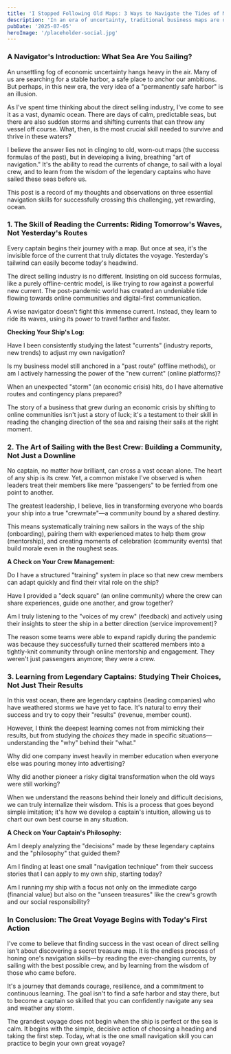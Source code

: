 ```yaml
---
title: 'I Stopped Following Old Maps: 3 Ways to Navigate the Tides of Modern Direct Selling'
description: 'In an era of uncertainty, traditional business maps are obsolete. Discover three powerful navigation skills—reading the currents, building a loyal crew, and learning from legendary captains—to succeed in the modern direct selling industry.'
pubDate: '2025-07-05'
heroImage: '/placeholder-social.jpg'
---
```


### A Navigator's Introduction: What Sea Are You Sailing?

An unsettling fog of economic uncertainty hangs heavy in the air. Many of us are searching for a stable harbor, a safe place to anchor our ambitions. But perhaps, in this new era, the very idea of a "permanently safe harbor" is an illusion.

As I've spent time thinking about the direct selling industry, I've come to see it as a vast, dynamic ocean. There are days of calm, predictable seas, but there are also sudden storms and shifting currents that can throw any vessel off course. What, then, is the most crucial skill needed to survive and thrive in these waters?

I believe the answer lies not in clinging to old, worn-out maps (the success formulas of the past), but in developing a living, breathing "art of navigation." It's the ability to read the currents of change, to sail with a loyal crew, and to learn from the wisdom of the legendary captains who have sailed these seas before us.

This post is a record of my thoughts and observations on three essential navigation skills for successfully crossing this challenging, yet rewarding, ocean.

### 1. The Skill of Reading the Currents: Riding Tomorrow's Waves, Not Yesterday's Routes

Every captain begins their journey with a map. But once at sea, it's the invisible force of the current that truly dictates the voyage. Yesterday's tailwind can easily become today's headwind.

The direct selling industry is no different. Insisting on old success formulas, like a purely offline-centric model, is like trying to row against a powerful new current. The post-pandemic world has created an undeniable tide flowing towards online communities and digital-first communication.

A wise navigator doesn't fight this immense current. Instead, they learn to ride its waves, using its power to travel farther and faster.

**Checking Your Ship's Log:**

Have I been consistently studying the latest "currents" (industry reports, new trends) to adjust my own navigation?

Is my business model still anchored in a "past route" (offline methods), or am I actively harnessing the power of the "new current" (online platforms)?

When an unexpected "storm" (an economic crisis) hits, do I have alternative routes and contingency plans prepared?

The story of a business that grew during an economic crisis by shifting to online communities isn't just a story of luck; it's a testament to their skill in reading the changing direction of the sea and raising their sails at the right moment.

### 2. The Art of Sailing with the Best Crew: Building a Community, Not Just a Downline

No captain, no matter how brilliant, can cross a vast ocean alone. The heart of any ship is its crew. Yet, a common mistake I've observed is when leaders treat their members like mere "passengers" to be ferried from one point to another.

The greatest leadership, I believe, lies in transforming everyone who boards your ship into a true "crewmate"—a community bound by a shared destiny.

This means systematically training new sailors in the ways of the ship (onboarding), pairing them with experienced mates to help them grow (mentorship), and creating moments of celebration (community events) that build morale even in the roughest seas.

**A Check on Your Crew Management:**

Do I have a structured "training" system in place so that new crew members can adapt quickly and find their vital role on the ship?

Have I provided a "deck square" (an online community) where the crew can share experiences, guide one another, and grow together?

Am I truly listening to the "voices of my crew" (feedback) and actively using their insights to steer the ship in a better direction (service improvement)?

The reason some teams were able to expand rapidly during the pandemic was because they successfully turned their scattered members into a tightly-knit community through online mentorship and engagement. They weren't just passengers anymore; they were a crew.

### 3. Learning from Legendary Captains: Studying Their Choices, Not Just Their Results

In this vast ocean, there are legendary captains (leading companies) who have weathered storms we have yet to face. It's natural to envy their success and try to copy their "results" (revenue, member count).

However, I think the deepest learning comes not from mimicking their results, but from studying the *choices* they made in specific situations—understanding the "why" behind their "what."

Why did one company invest heavily in member education when everyone else was pouring money into advertising?

Why did another pioneer a risky digital transformation when the old ways were still working?

When we understand the reasons behind their lonely and difficult decisions, we can truly internalize their wisdom. This is a process that goes beyond simple imitation; it's how we develop a captain's intuition, allowing us to chart our own best course in any situation.

**A Check on Your Captain's Philosophy:**

Am I deeply analyzing the "decisions" made by these legendary captains and the "philosophy" that guided them?

Am I finding at least one small "navigation technique" from their success stories that I can apply to my own ship, starting today?

Am I running my ship with a focus not only on the immediate cargo (financial value) but also on the "unseen treasures" like the crew's growth and our social responsibility?

### In Conclusion: The Great Voyage Begins with Today's First Action

I've come to believe that finding success in the vast ocean of direct selling isn't about discovering a secret treasure map. It is the endless process of honing one's navigation skills—by reading the ever-changing currents, by sailing with the best possible crew, and by learning from the wisdom of those who came before.

It's a journey that demands courage, resilience, and a commitment to continuous learning. The goal isn't to find a safe harbor and stay there, but to become a captain so skilled that you can confidently navigate any sea and weather any storm.

The grandest voyage does not begin when the ship is perfect or the sea is calm. It begins with the simple, decisive action of choosing a heading and taking the first step. Today, what is the one small navigation skill you can practice to begin your own great voyage?